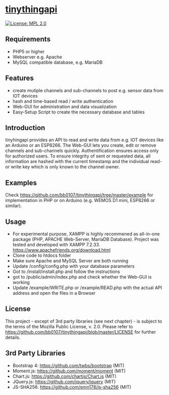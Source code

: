 # [tinythingapi](https://github.com/bb0107/tinythingapi)

[![License: MPL 2.0](https://img.shields.io/badge/License-MPL%202.0-brightgreen.svg)](https://opensource.org/licenses/MPL-2.0)

## Requirements
- PHP5 or higher
- Webserver e.g. Apache
- MySQL compatible database, e.g. MariaDB

## Features
- create mutiple channels and sub-channels to post e.g. sensor data from IOT devices
- hash and time-based read / write authentication
- Web-GUI for administration and data visualization
- Easy-Setup Script to create the necessary database and tables

## Introduction
tinyhingapi provides an API to read and write data from e.g. IOT devices like an Arduino or an ESP8266. The Web-GUI lets you create, edit or remove channels and sub-channels quickly. Authentification ensures access only for authorized users. To ensure integrity of sent or requested data, all information are hashed with the current timestamp and the individual read- or write key which is only known to the channel owner.

## Examples
Check https://github.com/bb0107/tinythingapi/tree/master/example for implementation in PHP or on Arduino (e.g. WEMOS D1 mini, ESP8266 or similar).

## Usage
- For experimental purpose, XAMPP is highly recommened as all-in-one package (PHP, APACHE Web-Server, MariaDB Database). Project was tested and developed with XAMPP 7.2.33.
https://www.apachefriends.org/download.html
- Clone code to htdocs folder
- Make sure Apache and MySQL Server are both running
- Update /config/config.php with your database parameters
- Got to /install/install.php and follow the instructions
- got to /public/admin/index.php and check whether the Web-GUI is working
- Update /example/WRITE.php or /example/READ.php with the actual API address and open the files in a Browser

## License
This project - except of 3rd party libraries (see next chapter) -  is subject to the terms of the Mozilla Public License, v. 2.0. Please refer to https://github.com/bb0107/tinythingapi/blob/master/LICENSE for further details.


## 3rd Party Libraries

- Bootstrap 4: https://github.com/twbs/bootstrap (MIT)
- Moment.js: https://github.com/moment/moment (MIT)
- Chart.js: https://github.com/chartjs/Chart.js (MIT)
- JQuery.js: https://github.com/jquery/jquery (MIT)
- JS-SHA256: https://github.com/emn178/js-sha256 (MIT)
